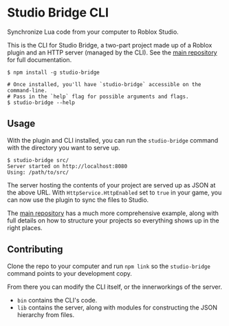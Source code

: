 # Studio Bridge CLI

[main-repo]: https://github.com/vocksel/studio-bridge

Synchronize Lua code from your computer to Roblox Studio.

This is the CLI for Studio Bridge, a two-part project made up of a Roblox plugin and an HTTP server (managed by the CLI). See the [main repository][main-repo] for full documentation.

```shell
$ npm install -g studio-bridge

# Once installed, you'll have `studio-bridge` accessible on the command-line.
# Pass in the `help` flag for possible arguments and flags.
$ studio-bridge --help
```

## Usage

With the plugin and CLI installed, you can run the `studio-bridge` command with the directory you want to serve up.

```shell
$ studio-bridge src/
Server started on http://localhost:8080
Using: /path/to/src/
```

The server hosting the contents of your project are served up as JSON at the above URL. With `HttpService.HttpEnabled` set to `true` in your game, you can now use the plugin to sync the files to Studio.

The [main repository][main-repo] has a much more comprehensive example, along with full details on how to structure your projects so everything shows up in the right places.

## Contributing

Clone the repo to your computer and run `npm link` so the `studio-bridge` command points to your development copy.

From there you can modify the CLI itself, or the innerworkings of the server.

- `bin` contains the CLI's code.
- `lib` contains the server, along with modules for constructing the JSON hierarchy from files.
